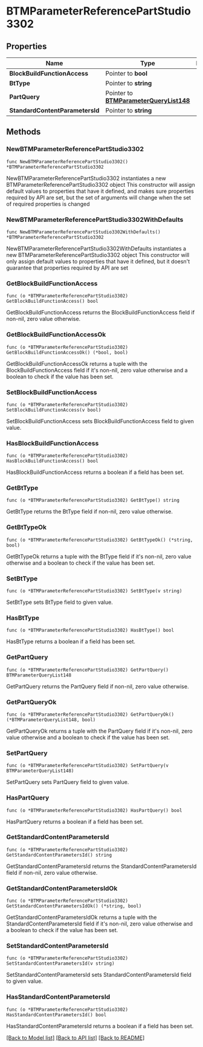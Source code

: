 # BTMParameterReferencePartStudio3302

## Properties

Name | Type | Description | Notes
------------ | ------------- | ------------- | -------------
**BlockBuildFunctionAccess** | Pointer to **bool** |  | [optional] 
**BtType** | Pointer to **string** |  | [optional] 
**PartQuery** | Pointer to [**BTMParameterQueryList148**](BTMParameterQueryList-148.md) |  | [optional] 
**StandardContentParametersId** | Pointer to **string** |  | [optional] 

## Methods

### NewBTMParameterReferencePartStudio3302

`func NewBTMParameterReferencePartStudio3302() *BTMParameterReferencePartStudio3302`

NewBTMParameterReferencePartStudio3302 instantiates a new BTMParameterReferencePartStudio3302 object
This constructor will assign default values to properties that have it defined,
and makes sure properties required by API are set, but the set of arguments
will change when the set of required properties is changed

### NewBTMParameterReferencePartStudio3302WithDefaults

`func NewBTMParameterReferencePartStudio3302WithDefaults() *BTMParameterReferencePartStudio3302`

NewBTMParameterReferencePartStudio3302WithDefaults instantiates a new BTMParameterReferencePartStudio3302 object
This constructor will only assign default values to properties that have it defined,
but it doesn't guarantee that properties required by API are set

### GetBlockBuildFunctionAccess

`func (o *BTMParameterReferencePartStudio3302) GetBlockBuildFunctionAccess() bool`

GetBlockBuildFunctionAccess returns the BlockBuildFunctionAccess field if non-nil, zero value otherwise.

### GetBlockBuildFunctionAccessOk

`func (o *BTMParameterReferencePartStudio3302) GetBlockBuildFunctionAccessOk() (*bool, bool)`

GetBlockBuildFunctionAccessOk returns a tuple with the BlockBuildFunctionAccess field if it's non-nil, zero value otherwise
and a boolean to check if the value has been set.

### SetBlockBuildFunctionAccess

`func (o *BTMParameterReferencePartStudio3302) SetBlockBuildFunctionAccess(v bool)`

SetBlockBuildFunctionAccess sets BlockBuildFunctionAccess field to given value.

### HasBlockBuildFunctionAccess

`func (o *BTMParameterReferencePartStudio3302) HasBlockBuildFunctionAccess() bool`

HasBlockBuildFunctionAccess returns a boolean if a field has been set.

### GetBtType

`func (o *BTMParameterReferencePartStudio3302) GetBtType() string`

GetBtType returns the BtType field if non-nil, zero value otherwise.

### GetBtTypeOk

`func (o *BTMParameterReferencePartStudio3302) GetBtTypeOk() (*string, bool)`

GetBtTypeOk returns a tuple with the BtType field if it's non-nil, zero value otherwise
and a boolean to check if the value has been set.

### SetBtType

`func (o *BTMParameterReferencePartStudio3302) SetBtType(v string)`

SetBtType sets BtType field to given value.

### HasBtType

`func (o *BTMParameterReferencePartStudio3302) HasBtType() bool`

HasBtType returns a boolean if a field has been set.

### GetPartQuery

`func (o *BTMParameterReferencePartStudio3302) GetPartQuery() BTMParameterQueryList148`

GetPartQuery returns the PartQuery field if non-nil, zero value otherwise.

### GetPartQueryOk

`func (o *BTMParameterReferencePartStudio3302) GetPartQueryOk() (*BTMParameterQueryList148, bool)`

GetPartQueryOk returns a tuple with the PartQuery field if it's non-nil, zero value otherwise
and a boolean to check if the value has been set.

### SetPartQuery

`func (o *BTMParameterReferencePartStudio3302) SetPartQuery(v BTMParameterQueryList148)`

SetPartQuery sets PartQuery field to given value.

### HasPartQuery

`func (o *BTMParameterReferencePartStudio3302) HasPartQuery() bool`

HasPartQuery returns a boolean if a field has been set.

### GetStandardContentParametersId

`func (o *BTMParameterReferencePartStudio3302) GetStandardContentParametersId() string`

GetStandardContentParametersId returns the StandardContentParametersId field if non-nil, zero value otherwise.

### GetStandardContentParametersIdOk

`func (o *BTMParameterReferencePartStudio3302) GetStandardContentParametersIdOk() (*string, bool)`

GetStandardContentParametersIdOk returns a tuple with the StandardContentParametersId field if it's non-nil, zero value otherwise
and a boolean to check if the value has been set.

### SetStandardContentParametersId

`func (o *BTMParameterReferencePartStudio3302) SetStandardContentParametersId(v string)`

SetStandardContentParametersId sets StandardContentParametersId field to given value.

### HasStandardContentParametersId

`func (o *BTMParameterReferencePartStudio3302) HasStandardContentParametersId() bool`

HasStandardContentParametersId returns a boolean if a field has been set.


[[Back to Model list]](../README.md#documentation-for-models) [[Back to API list]](../README.md#documentation-for-api-endpoints) [[Back to README]](../README.md)



